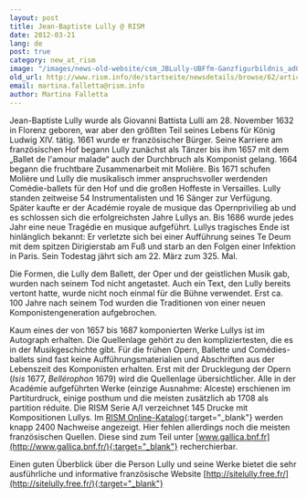 ```yaml
---
layout: post
title: Jean-Baptiste Lully @ RISM
date: 2012-03-21
lang: de
post: true
category: new_at_rism
image: "/images/news-old-website/csm_JBLully-UBFfm-Ganzfigurbildnis_ad036c1d0e.jpg"
old_url: http://www.rism.info/de/startseite/newsdetails/browse/62/article/64/jean-baptiste-lully-rism.html
email: martina.falletta@rism.info
author: Martina Falletta
---
```


Jean-Baptiste Lully wurde als Giovanni Battista Lulli am 28. November 1632 in Florenz geboren, war aber den größten Teil seines Lebens für König Ludwig XIV. tätig. 1661 wurde er französischer Bürger. Seine Karriere am französischen Hof begann Lully zunächst als Tänzer bis ihm 1657 mit dem „Ballet de l'amour malade“ auch der Durchbruch als Komponist gelang. 1664 begann die fruchtbare Zusammenarbeit mit Molière. Bis 1671 schufen Molière und Lully die musikalisch immer anspruchsvoller werdenden Comédie-ballets für den Hof und die großen Hoffeste in Versailles. Lully standen zeitweise 54 Instrumentalisten und 16 Sänger zur Verfügung. Später kaufte er der Académie royale de musique das Opernprivilieg ab und es schlossen sich die erfolgreichsten Jahre Lullys an. Bis 1686 wurde jedes Jahr eine neue Tragédie en musique aufgeführt. Lullys tragisches Ende ist hinlänglich bekannt: Er verletzte sich bei einer Aufführung seines Te Deum mit dem spitzen Dirigierstab am Fuß und starb an den Folgen einer Infektion in Paris. Sein Todestag jährt sich am 22. März zum 325. Mal.

Die Formen, die Lully dem Ballett, der Oper und der geistlichen Musik gab, wurden nach seinem Tod nicht angetastet. Auch ein Text, den Lully bereits vertont hatte, wurde nicht noch einmal für die Bühne verwendet. Erst ca. 100 Jahre nach seinem Tod wurden die Traditionen von einer neuen Komponistengeneration aufgebrochen.

Kaum eines der von 1657 bis 1687 komponierten Werke Lullys ist im Autograph erhalten. Die Quellenlage gehört zu den kompliziertesten, die es in der Musikgeschichte gibt. Für die frühen Opern, Ballette und Comédies-ballets sind fast keine Aufführungsmaterialien und Abschriften aus der Lebenszeit des Komponisten erhalten. Erst mit der Drucklegung der Opern (_Isis_ 1677, _Bellérophon_ 1679) wird die Quellenlage übersichtlicher. Alle in der Académie aufgeführten Werke (einzige Ausnahme: Alceste) erschienen im Partiturdruck, einige posthum und die meisten zusätzlich ab 1708 als partition réduite. Die RISM Serie A/I verzeichnet 145 Drucke mit Kompositionen Lullys. Im [RISM Online-Katalog](http://opac.rism.info/index.php?id=6&no_cache=1&L=0&tx_bsbsearch_pi1%5Bsmode%5D=simple&tx_bsbsearch_pi1%5Bquery%5D%5B0%5D=jean-baptiste%20lully&tx_bsbsearch_pi1%5Bsubmit_button%5D=Suche&tx_bsbsearch_pi1%5Bnavigation%5D=%2Bsopacauthorinstitution%3A%5E%22Lully%2C%20Jean-Baptiste%22%24&tx_bsbsearch_pi1%5Bshownavi%5D%5Bsopacauthorinstitution%5D=5){:target="_blank"} werden knapp 2400 Nachweise angezeigt. Hier fehlen allerdings noch die meisten französischen Quellen. Diese sind zum Teil unter [www.gallica.bnf.fr](http://www.gallica.bnf.fr/){:target="_blank"} recherchierbar.

Einen guten Überblick über die Person Lully und seine Werke bietet die sehr ausführliche und informative französische Website [http://sitelully.free.fr/](http://sitelully.free.fr/){:target="_blank"}